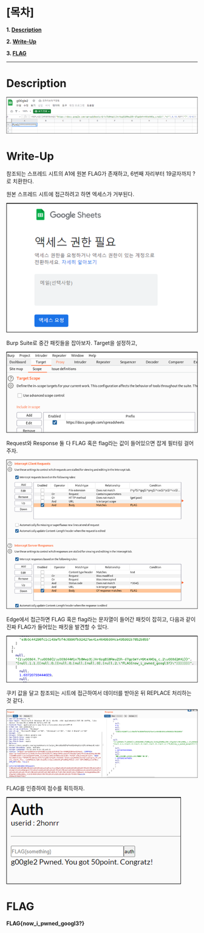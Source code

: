 # [목차]
**1. [Description](#Description)**

**2. [Write-Up](#Write-Up)**

**3. [FLAG](#FLAG)**


***


# **Description**

![](images/2022-01-03-03-27-04.png)


# **Write-Up**

참조되는 스프레드 시트의 A1에 원본 FLAG가 존재하고, 6번째 자리부터 19글자까지 ?로 치환한다.

원본 스프레드 시트에 접근하려고 하면 엑세스가 거부된다.

![](images/2022-01-03-03-27-18.png)

Burp Suite로 중간 패킷들을 잡아보자. Target을 설정하고,

![](images/2022-01-03-03-27-22.png)

Request와 Response 둘 다 FLAG 혹은 flag라는 값이 들어있으면 잡게 필터링 걸어주자.

![](images/2022-01-03-03-27-42.png)

Edge에서 접근하면 FLAG 혹은 flag라는 문자열이 들어간 패킷이 잡히고, 다음과 같이 진짜 FLAG가 들어있는 패킷을 발견할 수 있다.

![](images/2022-01-03-03-27-50.png)

쿠키 값을 달고 참조되는 시트에 접근하여서 데이터를 받아온 뒤 REPLACE 처리하는 것 같다.

![](images/2022-01-03-03-27-55.png)

FLAG를 인증하여 점수를 획득하자.

![](images/2022-01-03-03-28-09.png)


# **FLAG**

**FLAG{now_i_pwned_googl3?}**